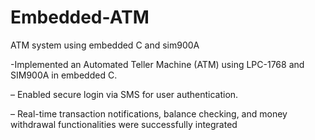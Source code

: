# Embedded-ATM
ATM system using embedded C and sim900A 

-Implemented an Automated Teller Machine (ATM) using LPC-1768 and SIM900A in embedded C.

– Enabled secure login via SMS for user authentication.

– Real-time transaction notifications, balance checking, and money withdrawal functionalities were successfully integrated
